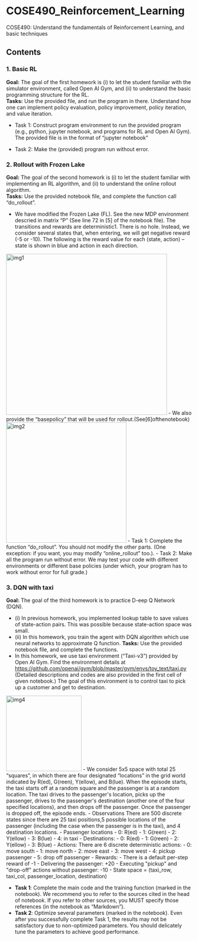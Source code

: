 # COSE490_Reinforcement_Learning
COSE490: Understand the fundamentals of Reinforcement Learning, and basic techniques

## Contents
### 1. Basic RL
**Goal:** The goal of the first homework is (i) to let the student familiar with the simulator environment, called Open AI Gym, and (ii) to understand the basic programming structure for the RL.  
**Tasks:** Use the provided file, and run the program in there. Understand how one can implement policy evaluation, policy improvement, policy iteration, and value iteration.
- Task 1: Construct program environment to run the provided program (e.g., python, jupyter notebook, and programs for RL and Open AI Gym). The provided file is in the format of “jupyter notebook”

- Task 2: Make the (provided) program run without error.

### 2. Rollout with Frozen Lake
**Goal:** The goal of the second homework is (i) to let the student familiar with implementing an RL algorithm, and (ii) to understand the online rollout algorithm.  
**Tasks:** Use the provided notebook file, and complete the function call “do_rollout”.
- We have modified the Frozen Lake (FL). See the new MDP environment descried in matrix “P” (See line 72 in [5] of the notebook file). The transitions and rewards are deterministic1. There is no hole. Instead, we consider several states that, when entering, we will get negative reward (-5 or -10). The following is the reward value for each
(state, action) – state is shown in blue and action in each direction.  
<img width="435" alt="img1" src="https://user-images.githubusercontent.com/70363646/119444613-7d36f680-bd66-11eb-9dee-b5ad965b4b32.png">
- We also provide the “basepolicy” that will be used for rollout.(See[6]ofthenotebook)
 <img width="325" alt="img2" src="https://user-images.githubusercontent.com/70363646/119444717-a8b9e100-bd66-11eb-98a9-1b69eb6f4699.png">
- Task 1: Complete the function “do_rollout”. You should not modify the other parts.
 (One exception: if you want, you may modify “online_rollout” too.). 
- Task 2: Make all the program run without error. We may test your code with different environments or different base policies (under which, your program has to work
without error for full grade.)

### 3. DQN with taxi
**Goal:** The goal of the third homework is to practice D-eep Q Network (DQN).  
- (i) In previous homework, you implemented lookup table to save values of state-action
pairs. This was possible because state-action space was small.
- (ii) In this homework, you train the agent with DQN algorithm which use neural
networks to approximate Q function.
**Tasks:** Use the provided notebook file, and complete the functions.
- In this homework, we use taxi environment (“Taxi-v3”) provided by Open AI Gym. Find the environment details at  
    https://github.com/openai/gym/blob/master/gym/envs/toy_text/taxi.py
(Detailed descriptions and codes are also provided in the first cell of given notebook.) The goal of this environment is to control taxi to pick up a customer and get to destination.
<img width="204" alt="img4" src="https://user-images.githubusercontent.com/70363646/119445144-56c58b00-bd67-11eb-8188-acfc301d43ca.png">
- We consider 5x5 space with total 25 “squares”, in which there are four designated “locations” in the grid world indicated by R(ed), G(reen), Y(ellow), and B(lue). When the episode starts, the taxi starts off at a random square and the passenger is at a random location. The taxi drives to the passenger's location, picks up the passenger, drives to the passenger's destination (another one of the four specified locations), and then drops off the passenger. Once the passenger is dropped off, the episode ends.
- Observations There are 500 discrete states since there are 25 taxi positions,5 possible locations of the passenger (including the case when the passenger is in the taxi), and 4 destination locations.
- Passenger locations
  - 0: R(ed)
  - 1: G(reen) 
  - 2: Y(ellow) 
  - 3: B(lue)
  - 4: in taxi
- Destinations:
  - 0: R(ed)
  - 1: G(reen) 
  - 2: Y(ellow) 
  - 3: B(lue)
- Actions: There are 6 discrete deterministic actions:
  - 0: move south
  - 1: move north 
  - 2: move east
  - 3: move west
  - 4: pickup passenger
  - 5: drop off passenger
- Rewards:
  - There is a default per-step reward of -1
  - Delivering the passenger: +20
  - Executing "pickup" and "drop-off" actions without passenger: -10
- State space = (taxi_row, taxi_col, passenger_location, destination)

- **Task 1**: Complete the main code and the training function (marked in the notebook). We recommend you to refer to the sources cited in the head of notebook. If you refer to other sources, you MUST specify those references (in the notebook as “Markdown”).
- **Task 2**: Optimize several parameters (marked in the notebook). Even after you successfully complete Task 1, the results may not be satisfactory due to non-optimized parameters. You should delicately tune the parameters to achieve good performance.
